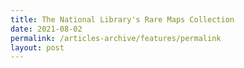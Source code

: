 ```yaml
---
title: The National Library's Rare Maps Collection
date: 2021-08-02
permalink: /articles-archive/features/permalink
layout: post
---
```

